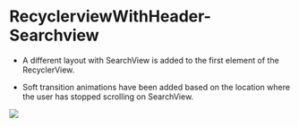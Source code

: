 # RecyclerviewWithHeader-Searchview

- A different layout with SearchView is added to the first element of the RecyclerView.

- Soft transition animations have been added based on the location where the user has stopped scrolling on SearchView.

![](https://media.giphy.com/media/lr6pxxsAShF1rXvhwB/giphy.gif)
